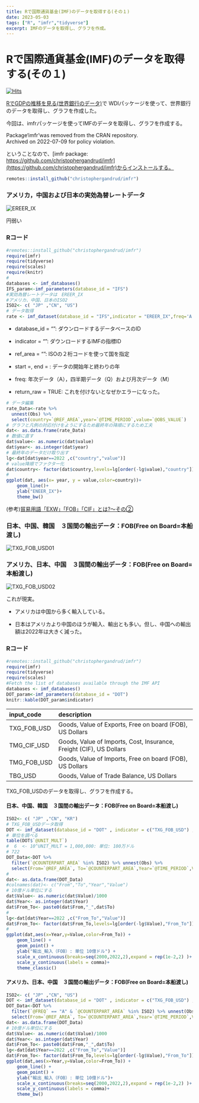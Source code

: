 ```yaml
---
title: Rで国際通貨基金(IMF)のデータを取得する(その１)
date: 2023-05-03
tags: ["R", "imfr","tidyverse"]
excerpt: IMFのデータを取得し、グラフを作成。
---
```


# Rで国際通貨基金(IMF)のデータを取得する(その１)

[![Hits](https://hits.seeyoufarm.com/api/count/incr/badge.svg?url=https%3A%2F%2Fgitpress.io%2F%40statrstart%2FIMF01&count_bg=%2379C83D&title_bg=%23555555&icon=&icon_color=%23E7E7E7&title=hits&edge_flat=false)](https://hits.seeyoufarm.com) 

[RでGDPの推移を見る(世界銀行のデータ)](https://gitpress.io/@statrstart/WDI01)で
WDIパッケージを使って、世界銀行のデータを取得し、グラフを作成した。 

今回は、imfrパッケージを使ってIMFのデータを取得し、グラフを作成する。  

Package‘imfr’was removed from the CRAN repository.  
Archived on 2022-07-09 for policy violation. 

ということなので、[imfr package: https://github.com/christophergandrud/imfr](https://github.com/christophergandrud/imfr)からインストールする。

```R
remotes::install_github("christophergandrud/imfr")
``` 

### アメリカ，中国および日本の実効為替レートデータ

![EREER_IX](https://raw.githubusercontent.com/statrstart/statrstart.github.com/master/source/images/EREER_IX.png)

円弱い

### Rコード

```R
#remotes::install_github("christophergandrud/imfr")
require(imfr)
require(tidyverse)
require(scales)
require(knitr)
#
databases <- imf_databases()
IFS_param<-imf_parameters(database_id = "IFS")
#実効為替レートデータは　EREER_IX
#アメリカ、中国、日本のISO2
ISO2<- c( "JP" ,"CN", "US")
# データ取得
rate <- imf_dataset(database_id = "IFS",indicator = "EREER_IX",freq='A',ref_area = ISO2,return_raw = TRUE)
```

- database_id = “”: ダウンロードするデータベースのID

- indicator = “”: ダウンロードするIMFの指標ID

- ref_area = “”: ISOの２桁コードを使って国を指定

- start =, end = : データの開始年と終わりの年

- freq: 年次データ（A），四半期データ（Q）および月次データ（M）

- return_raw = TRUE: これを付けないとなぜかエラーになった。


```R
# データ編集
rate_Data<-rate %>% 
  unnest(Obs) %>% 
  select(country=`@REF_AREA`,year=`@TIME_PERIOD`,value=`@OBS_VALUE`) 
# グラフと凡例の対応付けをようにするため最終年の降順にするため工夫
dat<- as.data.frame(rate_Data)
# 数値に直す
dat$value<- as.numeric(dat$value)
dat$year<- as.integer(dat$year)
# 最終年のデータだけ取り出す
lg<-dat[dat$year==2022 ,c("country","value")]
# value降順でファクター化
dat$country<- factor(dat$country,levels=lg[order(-lg$value),"country"])
#
ggplot(dat, aes(x= year, y = value,color=country))+
	geom_line()+
	ylab("ENEER_IX")+
	theme_bw()
```

(参考)[貿易用語「EXW」「FOB」「CIF」とは?〜その②](http://mikasa-net.co.jp/%E8%B2%BF%E6%98%93%E7%94%A8%E8%AA%9E%E3%80%8Cexw%E3%80%8D%E3%80%8Cfob%E3%80%8D%E3%80%8Ccif%E3%80%8D%E3%81%A8%E3%81%AF%E3%80%9C%E3%81%9D%E3%81%AE%E2%91%A1/)

### 日本、中国、韓国　３国間の輸出データ：FOB(Free on Board=本船渡し)

![TXG_FOB_USD01](https://raw.githubusercontent.com/statrstart/statrstart.github.com/master/source/images/TXG_FOB_USD01.png)

### アメリカ、日本、中国　３国間の輸出データ：FOB(Free on Board=本船渡し)

![TXG_FOB_USD02](https://raw.githubusercontent.com/statrstart/statrstart.github.com/master/source/images/TXG_FOB_USD02.png)

これが現実。

- アメリカは中国から多く輸入している。

- 日本はアメリカより中国のほうが輸入、輸出とも多い。但し、中国への輸出額は2022年は大きく減った。

### Rコード

```R
#remotes::install_github("christophergandrud/imfr")
require(imfr)
require(tidyverse)
require(scales)
#Fetch the list of databases available through the IMF API
databases <- imf_databases()
DOT_param<-imf_parameters(database_id = "DOT")
knitr::kable(DOT_param$indicator)
```

|input_code  |description                                                         |
|:-----------|:-------------------------------------------------------------------|
|TXG_FOB_USD |Goods, Value of Exports, Free on board (FOB), US Dollars            |
|TMG_CIF_USD |Goods, Value of Imports, Cost, Insurance, Freight (CIF), US Dollars |
|TMG_FOB_USD |Goods, Value of Imports, Free on board (FOB), US Dollars            |
|TBG_USD     |Goods, Value of Trade Balance, US Dollars                           |

TXG_FOB_USDのデータを取得し、グラフを作成する。

#### 日本、中国、韓国　３国間の輸出データ：FOB(Free on Board=本船渡し)

```R
ISO2<- c( "JP" ,"CN", "KR")
# TXG_FOB_USDデータ取得
DOT <- imf_dataset(database_id = "DOT" , indicator = c("TXG_FOB_USD") ,freq='A',ref_area = ISO2 , start = 2010, end=2022,return_raw = TRUE)
# 単位を調べる
table(DOT$`@UNIT_MULT`)
#  6  <- 10^UNIT_MULT = 1,000,000: 単位: 100万ドル
# 722
DOT_Data<-DOT %>% 
  filter(`@COUNTERPART_AREA` %in% ISO2) %>% unnest(Obs) %>% 
  select(From=`@REF_AREA`, To=`@COUNTERPART_AREA`,Year=`@TIME_PERIOD`,Value=`@OBS_VALUE`) 
#
dat<- as.data.frame(DOT_Data)
#colnames(dat)<- c("From","To","Year","Value")
# 10億ドル単位にする
dat$Value<- as.numeric(dat$Value)/1000
dat$Year<- as.integer(dat$Year)
dat$From_To<- paste0(dat$From,"_",dat$To)
#
lg<-dat[dat$Year==2022 ,c("From_To","Value")]
dat$From_To<- factor(dat$From_To,levels=lg[order(-lg$Value),"From_To"])
#
ggplot(dat,aes(x=Year,y=Value,color=From_To)) +
	geom_line() +
	geom_point() +
	ylab("輸出_輸入（FOB）: 単位 10億ドル") +
	scale_x_continuous(breaks=seq(2000,2022,2),expand = rep(1e-2,2) )+
	scale_y_continuous(labels = comma)+
	theme_classic()
```

#### アメリカ、日本、中国　３国間の輸出データ：FOB(Free on Board=本船渡し)

```R
ISO2<- c( "JP" ,"CN", "US")
DOT <- imf_dataset(database_id = "DOT" , indicator = c("TXG_FOB_USD") ,freq='A',ref_area = ISO2 , start = 2010, end=2022,return_raw = TRUE)
DOT_Data<-DOT %>% 
  filter(`@FREQ` == "A" & `@COUNTERPART_AREA` %in% ISO2) %>% unnest(Obs) %>% 
  select(From=`@REF_AREA`, To=`@COUNTERPART_AREA`,Year=`@TIME_PERIOD`,Value=`@OBS_VALUE`) 
dat<- as.data.frame(DOT_Data)
# 10億ドル単位にする
dat$Value<- as.numeric(dat$Value)/1000
dat$Year<- as.integer(dat$Year)
dat$From_To<- paste0(dat$From,"_",dat$To)
lg<-dat[dat$Year==2022 ,c("From_To","Value")]
dat$From_To<- factor(dat$From_To,levels=lg[order(-lg$Value),"From_To"])
ggplot(dat,aes(x=Year,y=Value,color=From_To)) +
	geom_line() +
	geom_point() +
	ylab("輸出_輸入（FOB）: 単位 10億ドル")+
	scale_x_continuous(breaks=seq(2000,2022,2),expand = rep(1e-2,2) )+
	scale_y_continuous(labels = comma)+
	theme_bw() 
```
